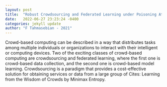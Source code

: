 ```yaml
---
layout: post
title:  "Robust Crowdsourcing and Federated Learning under Poisoning Attacks"
date:   2022-06-27 23:23:24 -0400
categories: jekyll update
author: "F Tahmasebian - 2021"
---
```

Crowd-based computing can be described in a way that distributes tasks among multiple individuals or organizations to interact with their intelligent or computing devices. Two of the exciting classes of crowd-based computing are crowdsourcing and federated learning, where the first one is crowd-based data collection, and the second one is crowd-based model learning. Crowdsourcing is a paradigm that provides a cost-effective solution for obtaining services or data from a large group of  Cites: Learning from the Wisdom of Crowds by Minimax Entropy.